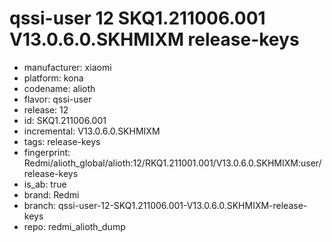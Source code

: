 # qssi-user 12 SKQ1.211006.001 V13.0.6.0.SKHMIXM release-keys
- manufacturer: xiaomi
- platform: kona
- codename: alioth
- flavor: qssi-user
- release: 12
- id: SKQ1.211006.001
- incremental: V13.0.6.0.SKHMIXM
- tags: release-keys
- fingerprint: Redmi/alioth_global/alioth:12/RKQ1.211001.001/V13.0.6.0.SKHMIXM:user/release-keys
- is_ab: true
- brand: Redmi
- branch: qssi-user-12-SKQ1.211006.001-V13.0.6.0.SKHMIXM-release-keys
- repo: redmi_alioth_dump
